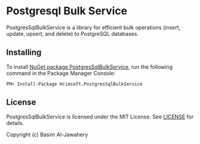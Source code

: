 # Postgresql Bulk Service #

PostgresSqlBulkService is a library for efficient bulk operations (insert, update, upsert, and delete) to PostgreSQL databases.

## Installing ##

To install [NuGet package PostgresSqlBulkService](https://www.nuget.org/packages/Hrimsoft.PostgresSqlBulkService), run the following command in the Package Manager Console:

```
PM> Install-Package Hrimsoft.PostgresSqlBulkService
```

## License ##

PostgresSqlBulkService is licensed under the MIT License. See [LICENSE](LICENSE) for details.

Copyright (c) Basim Al-Jawahery
